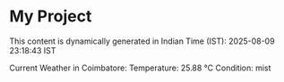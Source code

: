 # My Project

This content is dynamically generated in Indian Time (IST): 2025-08-09 23:18:43 IST


Current Weather in Coimbatore:
Temperature: 25.88 °C
Condition: mist
